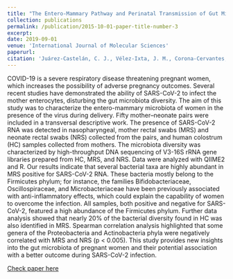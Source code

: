 ```yaml
---
title: "The Entero-Mammary Pathway and Perinatal Transmission of Gut Microbiota and SARS-CoV-2"
collection: publications
permalink: /publication/2015-10-01-paper-title-number-3
excerpt: 
date: 2019-09-01
venue: 'International Journal of Molecular Sciences'
paperurl: 
citation: 'Juárez-Castelán, C. J., Vélez-Ixta, J. M., Corona-Cervantes, K., Piña-Escobedo, A., Cruz-Narváez, Y., Hinojosa-Velasco, A., Landero-Montes-de-Oca, M. E., Davila-Gonzalez, E., González-Del-Olmo, E., Bastida-Gonzalez, F., Zárate-Segura, P. B., & García-Mena, J. (2022). The Entero-Mammary Pathway and Perinatal Transmission of Gut Microbiota and SARS-CoV-2. International journal of molecular sciences, 23(18), 10306. https://doi.org/10.3390/ijms231810306'
---
```


COVID-19 is a severe respiratory disease threatening pregnant women, which increases the possibility of adverse pregnancy outcomes. Several recent studies have demonstrated the ability of SARS-CoV-2 to infect the mother enterocytes, disturbing the gut microbiota diversity. The aim of this study was to characterize the entero-mammary microbiota of women in the presence of the virus during delivery. Fifty mother–neonate pairs were included in a transversal descriptive work. The presence of SARS-CoV-2 RNA was detected in nasopharyngeal, mother rectal swabs (MRS) and neonate rectal swabs (NRS) collected from the pairs, and human colostrum (HC) samples collected from mothers. The microbiota diversity was characterized by high-throughput DNA sequencing of V3-16S rRNA gene libraries prepared from HC, MRS, and NRS. Data were analyzed with QIIME2 and R. Our results indicate that several bacterial taxa are highly abundant in MRS positive for SARS-CoV-2 RNA. These bacteria mostly belong to the Firmicutes phylum; for instance, the families Bifidobacteriaceae, Oscillospiraceae, and Microbacteriaceae have been previously associated with anti-inflammatory effects, which could explain the capability of women to overcome the infection. All samples, both positive and negative for SARS-CoV-2, featured a high abundance of the Firmicutes phylum. Further data analysis showed that nearly 20% of the bacterial diversity found in HC was also identified in MRS. Spearman correlation analysis highlighted that some genera of the Proteobacteria and Actinobacteria phyla were negatively correlated with MRS and NRS (p < 0.005). This study provides new insights into the gut microbiota of pregnant women and their potential association with a better outcome during SARS-CoV-2 infection.

[Check paper here](https://www.ncbi.nlm.nih.gov/pmc/articles/PMC9499685/)


